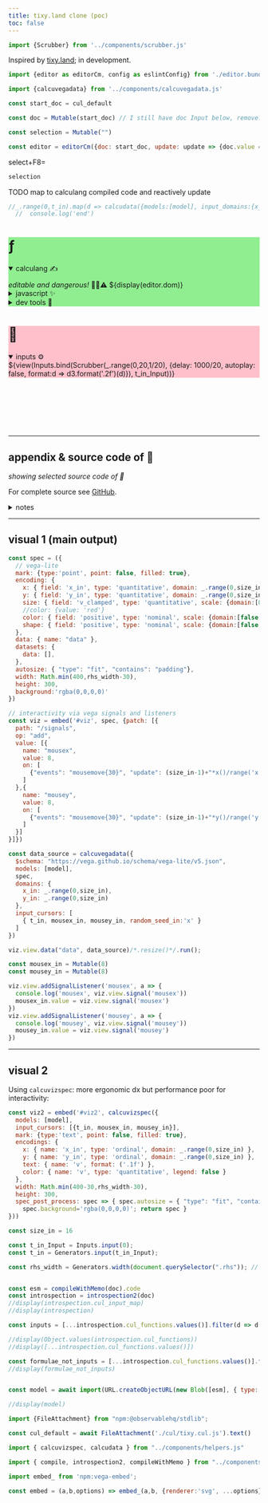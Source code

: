 ```yaml
---
title: tixy.land clone (poc)
toc: false
---
```


```js
import {Scrubber} from '../components/scrubber.js'
```

Inspired by [tixy.land](https://twitter.com/aemkei/status/1323399877611708416); in development.

```js
import {editor as editorCm, config as eslintConfig} from './editor.bundle.js'

import {calcuvegadata} from '../components/calcuvegadata.js'

const start_doc = cul_default

const doc = Mutable(start_doc) // I still have doc Input below, remove?

const selection = Mutable("")

const editor = editorCm({doc: start_doc, update: update => {doc.value = update.state.doc.toString();}, updateSelection: s => {selection.value = s}})
```

select+F8=

```js
selection
```

TODO map to calculang compiled code and reactively update

```js
//_.range(0,t_in).map(d => calcudata({models:[model], input_domains:{x_in:_.range(0,15), y_in: _.range(0,15)}, outputs: ['alive'], input_cursors:[{size_in:15, initial_grid_in, t_in:d}]}));
  //  console.log('end')

```

<div class="wrapper">
  <div class="lhs" style="background: lightgreen">
    <div class="grow">
    <h1>ƒ</h1>
    <!-- can I collapse things responsively? -->
    <details class="calculang" open><summary class="calculang" style="margin-bottom:10px">calculang ✍️</summary>
    <span style="font-style: italic">editable and dangerous!</span> 🧙‍♂️⚠️
    ${display(editor.dom)}
    <details><summary>javascript ✨</summary>
    <span style="font-style: italic">generated from calculang</span> ⬆️
    ${view(Inputs.textarea({value:esm, rows:60, resize: true, disabled:true}))}
    </details>
    <details><summary>dev tools 🧰</summary>
    ${"todo"}
    </details>
    </details>
    </div>
  </div>
  <div class="rhs" style="background: pink">
    <h1>🎨</h1>
    <div class="card">
    <details open><summary>inputs ⚙️</summary>
    ${view(Inputs.bind(Scrubber(_.range(0,20,1/20), {delay: 1000/20, autoplay: false, format:d => d3.format('.2f')(d)}), t_in_Input))}
    </details>
    </div>
  <div class="card" id="viz"></div>
  <div class="card" id="viz2"></div>
  </div>
</div>



<br/>
<br/>
<br/>
<br/>
<br/>
<br/>


---


## appendix & source code of 🎨

*showing selected source code of 🎨*

For complete source see [GitHub](https://github.com/declann/calculang-develop-with-framework/tree/dev).

<details><summary>notes</summary>this is Javascript and using tools and patterns that I repeat, but remember that calculang is unopinionated!<br />
calculang/output is also highly portable and uniform.</details>

---

## visual 1 (main output)

```js echo
const spec = ({
  // vega-lite
  mark: {type:'point', point: false, filled: true},
  encoding: {
    x: { field: 'x_in', type: 'quantitative', domain: _.range(0,size_in), scale: {nice:false, domain:[-1,16]} },
    y: { field: 'y_in', type: 'quantitative', domain: _.range(0,size_in), sort:'descending', scale: {nice:false, domain:[-1,16]} },
    size: { field: 'v_clamped', type: 'quantitative', scale: {domain:[0,1]} },
    //color: {value: 'red'}
    color: { field: 'positive', type: 'nominal', scale: {domain:[false, true], range: ['orange','red'] }}, // todo color calcd from model?
    shape: { field: 'positive', type: 'nominal', scale: {domain:[false, true], range: ['diamond','circle'] }} // todo color calcd from model?
  },
  data: { name: "data" },
  datasets: {
    data: [],
  },
  autosize: { "type": "fit", "contains": "padding"},
  width: Math.min(400,rhs_width-30),
  height: 300,
  background:'rgba(0,0,0,0)'
})

// interactivity via vega signals and listeners
const viz = embed('#viz', spec, {patch: [{
  path: "/signals",
  op: "add",
  value: [{
    name: "mousex",
    value: 8,
    on: [
      {"events": "mousemove{30}", "update": (size_in-1)+"*x()/range('x')[1]"}
    ]
  },{
    name: "mousey",
    value: 8,
    on: [
      {"events": "mousemove{30}", "update": (size_in-1)+"*y()/range('y')[1]"}
    ]
  }]
}]})
```

```js echo
const data_source = calcuvegadata({
  $schema: "https://vega.github.io/schema/vega-lite/v5.json",
  models: [model],
  spec,
  domains: {
    x_in: _.range(0,size_in),
    y_in: _.range(0,size_in)
  },
  input_cursors: [
    { t_in, mousex_in, mousey_in, random_seed_in:'x' }
  ]
})
```

```js echo
viz.view.data("data", data_source)/*.resize()*/.run();
```

```js echo
const mousex_in = Mutable(8)
const mousey_in = Mutable(8)

viz.view.addSignalListener('mousex', a => {
  console.log('mousex', viz.view.signal('mousex'))
  mousex_in.value = viz.view.signal('mousex')
})
viz.view.addSignalListener('mousey', a => {
  console.log('mousey', viz.view.signal('mousey'))
  mousey_in.value = viz.view.signal('mousey')
})
```

---

## visual 2
 
Using `calcuvizspec`: more ergonomic dx but performance poor for interactivity:

```js echo
const viz2 = embed('#viz2', calcuvizspec({
  models: [model],
  input_cursors: [{t_in, mousex_in, mousey_in}],
  mark: {type:'text', point: false, filled: true},
  encodings: {
    x: { name: 'x_in', type: 'ordinal', domain: _.range(0,size_in) },
    y: { name: 'y_in', type: 'ordinal', domain: _.range(0,size_in) },
    text: { name: 'v', format: ('.1f') },
    color: { name: 'v', type: 'quantitative', legend: false }
  },
  width: Math.min(400-30,rhs_width-30),
  height: 300,
  spec_post_process: spec => { spec.autosize = { "type": "fit", "contains": "padding"};
    spec.background='rgba(0,0,0,0)'; return spec }
}))
```


```js echo
const size_in = 16

const t_in_Input = Inputs.input(0);
const t_in = Generators.input(t_in_Input);

const rhs_width = Generators.width(document.querySelector(".rhs")); // keep as a generator for reactivity
```

```js

const esm = compileWithMemo(doc).code
const introspection = introspection2(doc)
//display(introspection.cul_input_map)
//display(introspection)

const inputs = [...introspection.cul_functions.values()].filter(d => d.reason == 'input definition').map(d => d.name).sort()

//display(Object.values(introspection.cul_functions))
//display([...introspection.cul_functions.values()])

const formulae_not_inputs = [...introspection.cul_functions.values()].filter(d => d.reason == 'definition' && inputs.indexOf(d.name+'_in') == -1).map(d => d.name)
//display(formulae_not_inputs)


const model = await import(URL.createObjectURL(new Blob([esm], { type: "text/javascript" })).toString())

//display(model)


```


```js
import {FileAttachment} from "npm:@observablehq/stdlib";

const cul_default = await FileAttachment('./cul/tixy.cul.js').text()

import { calcuvizspec, calcudata } from "../components/helpers.js"

import { compile, introspection2, compileWithMemo } from "../components/mini-calculang.js"
```


```js
import embed_ from 'npm:vega-embed';

const embed = (a,b,options) => embed_(a,b, {renderer:'svg', ...options});
```
